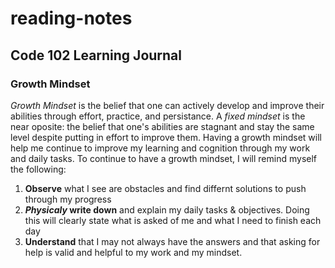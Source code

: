 # reading-notes
## Code 102 Learning Journal
### Growth Mindset
_Growth Mindset_ is the belief that one can actively develop and improve their abilities through effort, practice, and persistance. A _fixed mindset_ is the near oposite: the belief that one's abilities are stagnant and stay the same level despite putting in effort to improve them. 
Having a growth mindset will help me continue to improve my learning and cognition through my work and daily tasks. To continue to have a growth mindset, I will remind myself the following:
1. __Observe__ what I see are obstacles and find differnt solutions to push through my progress
2. __*Physicaly* write down__ and explain my daily tasks & objectives. Doing this will clearly state what is asked of me and what I need to finish each day
3. __Understand__ that I may not always have the answers and that asking for help is valid and helpful to my work and my mindset. 
